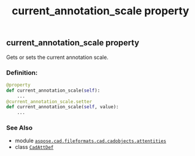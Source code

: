 ﻿---
title: current_annotation_scale property
second_title: Aspose.CAD for Python via .NET API References
description: 
type: docs
weight: 190
url: /python-net/aspose.cad.fileformats.cad.cadobjects.attentities/cadattdef/current_annotation_scale/
is_root: false
---

## current_annotation_scale property


Gets or sets the current annotation scale.
### Definition:
```python
@property
def current_annotation_scale(self):
    ...
@current_annotation_scale.setter
def current_annotation_scale(self, value):
    ...
```

### See Also
* module [`aspose.cad.fileformats.cad.cadobjects.attentities`](../../)
* class [`CadAttDef`](/cad/python-net/aspose.cad.fileformats.cad.cadobjects.attentities/cadattdef)
